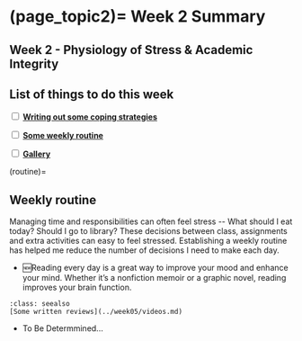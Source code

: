 (page_topic2)=
Week 2 Summary
=======================
## Week 2 - Physiology of Stress & Academic Integrity

## List of things to do this week

<label><input type="checkbox" id="week02_task1" class="box"> [**Writing out some coping strategies**](./strategies.md)</input></label>

<label><input type="checkbox" id="week02_task2" class="box"> [**Some weekly routine**](routine) </input></label>

<label><input type="checkbox" id="week02_task3" class="box"> [**Gallery**](../week05/gallery.md) </input></label>




(routine)=
## Weekly routine
Managing time and responsibilities can often feel stress -- What should I eat today? Should I go to library? These decisions between class, assignments and extra activities can easy to feel stressed. 
Establishing a weekly routine has helped me reduce the number of decisions I need to make each day.

- 🆕Reading every day is a great way to improve your mood and enhance your mind. Whether it’s a nonfiction memoir or a graphic novel, reading improves your brain function.
```{admonition} See also
:class: seealso
[Some written reviews](../week05/videos.md)
```
- To Be Determmined...

